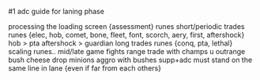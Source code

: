 #1
adc guide for laning phase

processing the loading screen {assessment}
	runes
		short/periodic trades runes
			   {elec, hob, comet, bone, fleet, font, scorch, aery, first, aftershock}
			   hob > pta
			   aftershock > guardian
		long trades runes
			 {conq, pta, lethal}
		 scaling runes.. mid/late game fights
	range
	trade with champs u outrange
bush cheese
drop minions aggro with bushes
supp+adc must stand on the same line in lane {even if far from each others}
